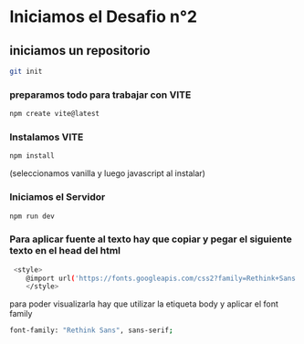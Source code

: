 # Iniciamos el Desafio n°2

## iniciamos un repositorio

```sh
git init
```

### preparamos todo para trabajar con VITE

```sh
npm create vite@latest
```
### Instalamos VITE

```sh
npm install
```
(seleccionamos vanilla y luego javascript al instalar)
### Iniciamos el Servidor

```sh
npm run dev
```

### Para aplicar fuente al texto hay que copiar y pegar el siguiente texto en el head del html

```sh
 <style>
    @import url('https://fonts.googleapis.com/css2?family=Rethink+Sans:ital,wght@0,400..800;1,400..800&display=swap');
    </style>
```

para poder visualizarla hay que utilizar la etiqueta body y aplicar el font family
```sh
font-family: "Rethink Sans", sans-serif;
```